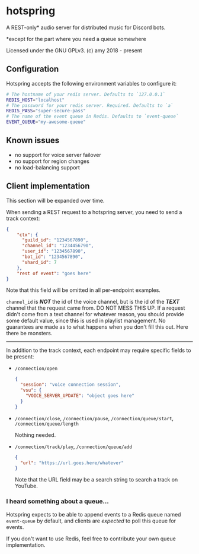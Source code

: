 # hotspring

A REST-only* audio server for distributed music for Discord bots.

*except for the part where you need a queue somewhere

Licensed under the GNU GPLv3. (c) amy 2018 - present

## Configuration

Hotspring accepts the following environment variables to configure it:
```Bash
# The hostname of your redis server. Defaults to `127.0.0.1`
REDIS_HOST="localhost"
# The password for your redis server. Required. Defaults to `a`
REDIS_PASS="super-secure-pass"
# The name of the event queue in Redis. Defaults to `event-queue`
EVENT_QUEUE="my-awesome-queue"
```

## Known issues

 - no support for voice server failover
 - no support for region changes
 - no load-balancing support

## Client implementation

This section will be expanded over time.

When sending a REST request to a hotspring server, you need to send a track context:

```JSON
{
    "ctx": {
      "guild_id": "1234567890",
      "channel_id": "1234456790",
      "user_id": "1234567890",
      "bot_id": "1234567890",
      "shard_id": 7
    },
    "rest of event": "goes here"
}
```
Note that this field will be omitted in all per-endpoint examples.

`channel_id` is ***NOT*** the id of the voice channel, but is the id of the ***TEXT*** channel that the request came from. 
DO NOT MESS THIS UP. If a request didn't come from a text channel for whatever reason, you should provide some default value, 
since this is used in playlist management. No guarantees are made as to what happens when you don't fill this out. 
Here there be monsters. 

---

In addition to the track context, each endpoint may require specific fields to be present:

- `/connection/open`
  ```JSON
  {
    "session": "voice connection session",
    "vsu": {
      "VOICE_SERVER_UPDATE": "object goes here"
    }
  }
  ```

- `/connection/close`, `/connection/pause`, `/connection/queue/start`, `/connection/queue/length`

  Nothing needed.

- `/connection/track/play`, `/connection/queue/add`
  ```JSON
  {
    "url": "https://url.goes.here/whatever"
  }
  ```
  Note that the URL field may be a search string to search a track on YouTube.

### I heard something about a queue...

Hotspring expects to be able to append events to a Redis queue named `event-queue` by default, and clients are *expected* to
poll this queue for events.

If you don't want to use Redis, feel free to contribute your own queue implementation. 